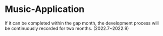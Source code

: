 # Music-Application
If it can be completed within the gap month, the development process will be continuously recorded for two months. (2022.7~2022.9)
